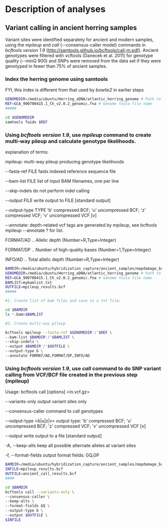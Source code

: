 # Description of analyses

## Variant calling in ancient herring samples

Variant sites were identified separately for ancient and modern samples, using the *mpileup* and *call* (--consensus-caller model) 
commands in *bcftools version 1.9* (http://samtools.github.io/bcftools/call-m.pdf). Ancient genotypes were filtered with vcftools (Danecek et al. 2011) 
for genotype quality (--minQ 900) and SNPs were removed from the data set if they were genotyped in fewer than 75% of ancient samples. 

### Index the herring genome using samtools
FYI, this index is different from that used by *bowtie2* in earlier steps

``` bash
GENOMEDIR=/media/ubuntu/Herring_aDNA/atlantic_herring_genome # Path to directory with genome.
REF=GCA_900700415.1_Ch_v2.0.2_genomic.fna # Genome fasta file name
#####

cd $GENOMEDIR
samtools faidx $REF
```
### Using *bcftools version 1.9*, use *mpileup* command to create multi-way pileup and calculate genotype likelihoods.

explanation of terms:

mpileup:      multi-way pileup producing genotype likelihoods

--fasta-ref FILE    faidx indexed reference sequence file

--bam-list FILE     list of input BAM filenames, one per line

--skip-indels       do not perform indel calling

--output FILE       write output to FILE [standard output]

--output-type TYPE  'b' compressed BCF; 'u' uncompressed BCF; 'z' compressed VCF; 'v' uncompressed VCF [v]

--annotate: depth-related vcf tags are generated by mpileup, see bcftools mpileup --annotate ? for list.

FORMAT/AD  .. Allelic depth (Number=R,Type=Integer)

FORMAT/DP  .. Number of high-quality bases (Number=1,Type=Integer)

INFO/AD  .. Total allelic depth (Number=R,Type=Integer)


``` bash
BAMDIR=/media/ubuntu/hybridization_capture/ancient_samples/mapdamage_bam #directory with sorted, indexed, filtered, and base-recalibrated .bam files
GENOMEDIR=/media/ubuntu/Herring_aDNA/atlantic_herring_genome # Path to directory with genome.
REF=GCA_900700415.1_Ch_v2.0.2_genomic.fna # Genome fasta file name
BAMLIST=mybamlist.txt
OUTFILE=mpileup_results.bcf
#####

#1. Create list of bam files and save to a txt file:

cd $BAMDIR
ls *.bam>$BAMLIST

#2. Create multi-way pileup 

bcftools mpileup --fasta-ref $GENOMEDIR'/'$REF \
--bam-list $BAMDIR'/'$BAMLIST \
--skip-indels \
--output $BAMDIR'/'$OUTFILE \
--output-type b \
--annotate FORMAT/AD,FORMAT/DP,INFO/AD

```

### Using *bcftools version 1.9*, use *call* command to do SNP variant calling from VCF/BCF file created in the previous step (mpileup)

Usage:   bcftools call [options] <in.vcf.gz>

--variants-only            output variant sites only

--consensus-caller       command to call genotypes

--output-type <b|u|z|v>     output type: 'b' compressed BCF; 'u' uncompressed BCF; 'z' compressed VCF; 'v' uncompressed VCF [v]

--output <file>             write output to a file [standard output]
  
-A, --keep-alts              keep all possible alternate alleles at variant sites

-f, --format-fields <list>      output format fields: GQ,GP

``` bash
BAMDIR=/media/ubuntu/hybridization_capture/ancient_samples/mapdamage_bam #directory with sorted, indexed, filtered, and base-recalibrated .bam files
INFILE=mpileup_results.bcf
OUTFILE=ancient_call_results.bcf
####

cd $BAMDIR
bcftools call --variants-only \
--consensus-caller \
--keep-alts \
--format-fields GQ \
--output-type b \
--output $OUTFILE \
$INFILE

```
